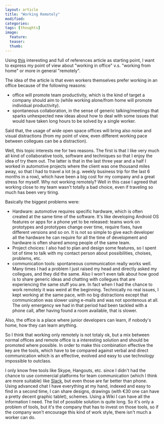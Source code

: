 ```yaml
---
layout: article
title: "Working Remotely"
modified:
categories:
tags: [thoughts]
image:
  feature:
  teaser:
  thumb:
---
```


Using [this](http://qz.com/319905/why-even-engineers-think-working-from-home-is-a-bad-idea/) interesting and full of references article as starting point, I want to express my point of view about "working in office" v.s. "working from home" or more in general "remotely".

The idea of the article is that even workers themselves prefer working in an office because of the following reasons:

- office will promote team productivity, which is the kind of target a company should aim to (while working alone/from home will promote individual productivity).
- spontaneous collaboration, in the sense of generic talking/meetings that sparks unhexpected new ideas about how to deal with some issues that would have taken long hours to be solved by a single worker.

Said that, the usage of wide open space offices will bring also noise and visual distractions (from my point of view, even different working pace between collegues can be a distraction).

Well, this topic interests me for two reasons. The first is that I like very much all kind of collaborative tools, software and techniques so that I enjoy the idea of try them out. The latter is that in the last three year and a half I worked in automotive projects where the client was one thousand miles away, so that I had to travel a lot (e.g. weekly business trip for the last 6 months in a row), which have been a big cost for my company and a great stress for myself. Why not working remotely? Well in this case I agreed that working close to my team wasn't totally a bad choice, even if traveling so much has been very tiring.

Basically the biggest problems were:

- Hardware: automotive requires specific hardware, which is often created at the same time of the software. It's like developing Android OS features or apps for a phone yet to be released: teams work on prototypes and prototypes change over time, require fixes, have different versions and so on. It is not so simple to give each developer all the hardware he can require for all the time of development and hardware is often shared among people of the same team.
- Project choices: I also had to plan and design some features, so I spent lot of time to talk with my contact person about possibilities, choises, problems, etc.
- communication tools: spontaneous communication really works well. Many times I had a problem I just raised my head and directly asked my collegues, and they did the same. Also I won't even talk about how good is to share generic ideas and chatting with collegues that are experiencing the same stuff you are. In fact when I had the chance to work remotely it was weird at the beginning. Technically no real issues, I kept working at the same pace, with no big distractions except that communication was slower using e-mails and was not spontenous at all. The only emergency we had in that period had been tackled with a phone call, after having found a room available, that is slower.

Also, the office is a place where junior developers can learn, if nobody's home, how they can learn anything.

So I think that working only remotely is not totaly ok, but a mix between normal offices and remote office is a interesting solution and should be promoted where possible. In order to make this combination effective the key are the tools, which have to be compared against verbal and direct communication which is an effective, evolved and easy to use technology impossible to outclass.

I only know free tools like Skype, Hangouts, etc. since I didn't had the chance to use commercial platforms for team communication (which I think are more suitable) like [Slack](https://slack.com/), but even those are far better than phone. Using advanced chat I have everything at my hand, indexed and easy to find in a second time, I can share designs, drawings (with €30 one can have a pretty decent graphic tablet), schemes. Using a Wiki I can have all the information I need. The list of possible solution is quite long. So it's only a problem of tools, but it's the company that has to invest on those tools, so if the company won't encourage this kind of work style, there isn't much a worker can do.
